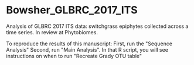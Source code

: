 # Bowsher_GLBRC_2017_ITS
Analysis of GLBRC 2017 ITS data: switchgrass epiphytes collected across a time series. In review at Phytobiomes.

To reproduce the results of this manuscript:
First, run the "Sequence Analysis"
Second, run "Main Analysis". In that R script, you will see instructions on when to run "Recreate Grady OTU table"
